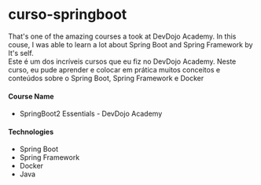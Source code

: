 # curso-springboot

That's one of the amazing courses a took at DevDojo Academy. In this couse, I was able to learn a lot about Spring Boot and Spring Framework by It's self.<br>
Este é um dos incríveis cursos que eu fiz no DevDojo Academy. Neste curso, eu pude aprender e colocar em prática muitos conceitos e conteúdos sobre o Spring Boot, Spring Framework e Docker

#### Course Name
- SpringBoot2 Essentials - DevDojo Academy

#### Technologies
- Spring Boot
- Spring Framework
- Docker
- Java
